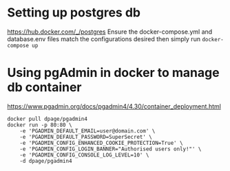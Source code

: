 # Setting up postgres db
https://hub.docker.com/_/postgres
Ensure the docker-compose.yml and database.env files match the configurations desired then simply run
```docker-compose up```

# Using pgAdmin in docker to manage db container
https://www.pgadmin.org/docs/pgadmin4/4.30/container_deployment.html
```
docker pull dpage/pgadmin4
docker run -p 80:80 \
    -e 'PGADMIN_DEFAULT_EMAIL=user@domain.com' \
    -e 'PGADMIN_DEFAULT_PASSWORD=SuperSecret' \
    -e 'PGADMIN_CONFIG_ENHANCED_COOKIE_PROTECTION=True' \
    -e 'PGADMIN_CONFIG_LOGIN_BANNER="Authorised users only!"' \
    -e 'PGADMIN_CONFIG_CONSOLE_LOG_LEVEL=10' \
    -d dpage/pgadmin4
 ```
